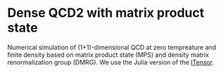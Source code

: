 # Dense QCD2 with matrix product state
Numerical simulation of (1+1)-dimensional QCD at zero tempreature and finite density based on matrix product state (MPS) and density matrix renormalization group (DMRG). We use the Julia version of the [ITensor](https://itensor.org/).
